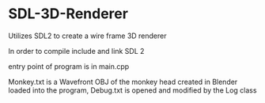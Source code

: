 # SDL-3D-Renderer
Utilizes SDL2 to create a wire frame 3D renderer

In order to compile include and link SDL 2

entry point of program is in main.cpp

Monkey.txt is a Wavefront OBJ of the monkey head created in Blender loaded into the program, Debug.txt is opened and modified by the Log class
